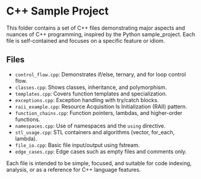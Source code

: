 # C++ Sample Project

This folder contains a set of C++ files demonstrating major aspects and nuances of C++ programming, inspired by the Python sample_project. Each file is self-contained and focuses on a specific feature or idiom.

## Files

- `control_flow.cpp`: Demonstrates if/else, ternary, and for loop control flow.
- `classes.cpp`: Shows classes, inheritance, and polymorphism.
- `templates.cpp`: Covers function templates and specialization.
- `exceptions.cpp`: Exception handling with try/catch blocks.
- `raii_example.cpp`: Resource Acquisition Is Initialization (RAII) pattern.
- `function_chains.cpp`: Function pointers, lambdas, and higher-order functions.
- `namespaces.cpp`: Use of namespaces and the `using` directive.
- `stl_usage.cpp`: STL containers and algorithms (vector, for_each, lambda).
- `file_io.cpp`: Basic file input/output using fstream.
- `edge_cases.cpp`: Edge cases such as empty files and comments only.

Each file is intended to be simple, focused, and suitable for code indexing, analysis, or as a reference for C++ language features.
